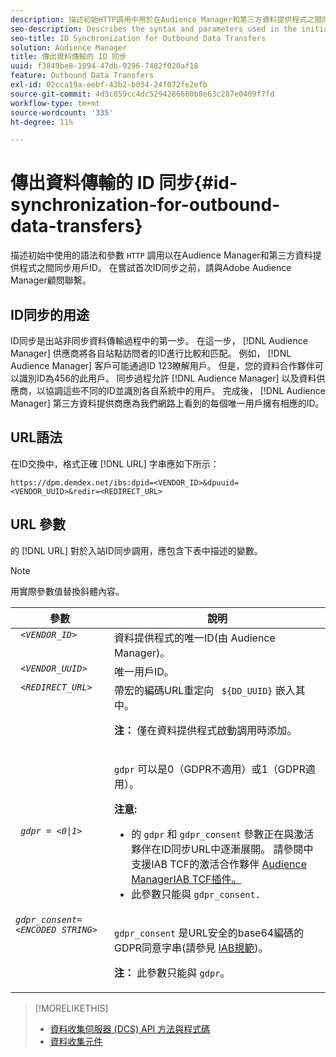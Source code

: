 ```yaml
---
description: 描述初始HTTP調用中用於在Audience Manager和第三方資料提供程式之間同步用戶ID的語法和參數。 在嘗試首次ID同步之前，請與Adobe Audience Manager顧問聯繫。
seo-description: Describes the syntax and parameters used in the initial HTTP call to synchronize user IDs between Audience Manager and a third-party data provider. Contact your Adobe Audience Manager consultant before attempting your first ID synchronization.
seo-title: ID Synchronization for Outbound Data Transfers
solution: Audience Manager
title: 傳出資料傳輸的 ID 同步
uuid: f3849be8-1094-47db-9296-7482f020af18
feature: Outbound Data Transfers
exl-id: 02cca19a-eebf-43b2-b034-24f072fe2efb
source-git-commit: 4d3c859cc4dc5294286680b0e63c287e0409f7fd
workflow-type: tm+mt
source-wordcount: '335'
ht-degree: 11%

---
```


# 傳出資料傳輸的 ID 同步{#id-synchronization-for-outbound-data-transfers}

描述初始中使用的語法和參數 `HTTP` 調用以在Audience Manager和第三方資料提供程式之間同步用戶ID。 在嘗試首次ID同步之前，請與Adobe Audience Manager顧問聯繫。

<!-- c_id_sync_out.xml -->

## ID同步的用途

ID同步是出站非同步資料傳輸過程中的第一步。 在這一步， [!DNL Audience Manager] 供應商將各自站點訪問者的ID進行比較和匹配。 例如， [!DNL Audience Manager] 客戶可能通過ID 123瞭解用戶。 但是，您的資料合作夥伴可以識別ID為456的此用戶。 同步過程允許 [!DNL Audience Manager] 以及資料供應商，以協調這些不同的ID並識別各自系統中的用戶。 完成後， [!DNL Audience Manager] 第三方資料提供商應為我們網路上看到的每個唯一用戶擁有相應的ID。

## URL語法

在ID交換中，格式正確 [!DNL URL] 字串應如下所示：

```
https://dpm.demdex.net/ibs:dpid=<VENDOR_ID>&dpuuid=<VENDOR_UUID>&redir=<REDIRECT_URL>
```

## URL 參數

的 [!DNL URL] 對於入站ID同步調用，應包含下表中描述的變數。

>[!NOTE]
>
>用實際參數值替換斜體內容。

<table id="table_EB9F4246E2A34ABB8ED06EA458EB186F"> 
 <thead> 
  <tr> 
   <th colname="col1" class="entry"> 參數 </th> 
   <th colname="col2" class="entry"> 說明 </th> 
  </tr> 
 </thead>
 <tbody> 
  <tr valign="top"> 
   <td colname="col1"> <code> <i>&lt;VENDOR_ID&gt;</i> </code> </td> 
   <td colname="col2">資料提供程式的唯一ID(由 <span class="keyword"> Audience Manager</span>)。 </td> 
  </tr> 
  <tr valign="top"> 
   <td colname="col1"> <code> <i>&lt;VENDOR_UUID&gt;</i> </code> </td> 
   <td colname="col2"> 唯一用戶ID。 </td> 
  </tr> 
  <tr valign="top"> 
   <td colname="col1"> <code> <i>&lt;REDIRECT_URL&gt;</i> </code> </td> 
   <td colname="col2">帶宏的編碼URL重定向 <code> ${DD_UUID}</code> 嵌入其中。 <p><b>注：</b> 僅在資料提供程式啟動調用時添加。 </p> </td> 
  </tr> 
    </tr> 
  <tr> 
   <td colname="col1"> <code> <i>gdpr = &lt;0|1&gt;</i> </code> </td> 
   <td colname="col2"> <p><code>gdpr</code> 可以是0（GDPR不適用）或1（GDPR適用）。</p><p><b>注意:</b> <ul><li>的 <code>gdpr</code> 和 <code>gdpr_consent</code> 參數正在與激活夥伴在ID同步URL中逐漸展開。 請參閱中支援IAB TCF的激活合作夥伴 <a href="../../overview/data-security-and-privacy/aam-iab-plugin.md#aam-activation-partners">Audience ManagerIAB TCF插件。</a></li><li>此參數只能與 <code>gdpr_consent.</code></li></ul></p></td>
  </tr> 
    </tr> 
  <tr valign="top"> 
   <td colname="col1"> <code><i>gdpr_consent=&lt;ENCODED STRING&gt;</i> </code> </td> 
   <td colname="col2"><p><code>gdpr_consent</code> 是URL安全的base64編碼的GDPR同意字串(請參見 <a href="https://github.com/InteractiveAdvertisingBureau/GDPR-Transparency-and-Consent-Framework/blob/master/URL-based%20Consent%20Passing_%20Framework%20Guidance.md#specifications" format="http" scope="external"> IAB規範</a>)。</p><p><b>注：</b> 此參數只能與 <code>gdpr</code>。</p> </td> 
  </tr> 
 </tbody> 
</table>

>[!MORELIKETHIS]
>
>* [資料收集伺服器 (DCS) API 方法與程式碼](../../api/dcs-intro/dcs-event-calls/dcs-event-calls.md)
>* [資料收集元件](../../reference/system-components/components-data-collection.md)

